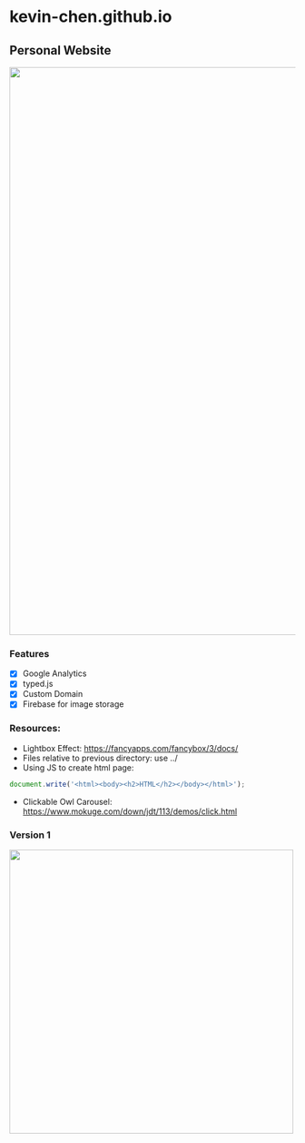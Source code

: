 # kevin-chen.github.io

## Personal Website

<img src="https://firebasestorage.googleapis.com/v0/b/web-port-folio.appspot.com/o/Screen%20Shot%202019-11-29%20at%201.45.20%20PM.png?alt=media&token=fca9adbe-2a22-4e29-938b-105eedcf2679" width=1000>

### Features

- [X] Google Analytics
- [X] typed.js
- [X] Custom Domain
- [X] Firebase for image storage

### Resources:

- Lightbox Effect: https://fancyapps.com/fancybox/3/docs/
- Files relative to previous directory: use ../
- Using JS to create html page:
``` javascript
document.write('<html><body><h2>HTML</h2></body></html>');
```
- Clickable Owl Carousel: https://www.mokuge.com/down/jdt/113/demos/click.html

### Version 1
<img src="https://firebasestorage.googleapis.com/v0/b/web-port-folio.appspot.com/o/Screen%20Shot%202019-11-29%20at%201.51.49%20PM.png?alt=media&token=48886c61-6a70-4bbf-ad4a-cb9142c9753a" width=500>
